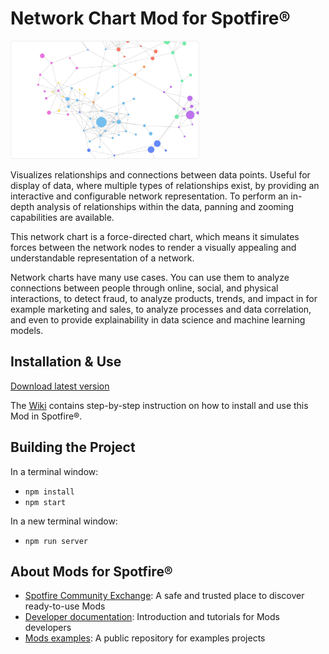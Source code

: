 # Network Chart Mod for Spotfire®

<img src="assets/network.png" width="60%"/>

Visualizes relationships and connections between data points. Useful for display of data, where multiple types of relationships exist, by providing an interactive and configurable network representation. To perform an in-depth analysis of relationships within the data, panning and zooming capabilities are available.

This network chart is a force-directed chart, which means it simulates forces between the network nodes to render a visually appealing and understandable representation of a network.

Network charts have many use cases. You can use them to analyze connections between people through online, social, and physical interactions, to detect fraud, to analyze products, trends, and impact in for example marketing and sales, to analyze processes and data correlation, and even to provide explainability in data science and machine learning models.

## Installation & Use

[Download latest version](https://github.com/spotfiresoftware/spotfire-mod-network/releases)

The [Wiki](https://github.com/spotfiresoftware/spotfire-mod-network/wiki) contains step-by-step instruction on how to install and use this Mod in Spotfire®.

## Building the Project

In a terminal window:
- `npm install`
- `npm start`

In a new terminal window:
- `npm run server`

## About Mods for Spotfire®
-   [Spotfire Community Exchange](https://community.spotfire.com/files/): A safe and trusted place to discover ready-to-use Mods
-   [Developer documentation](https://spotfiresoftware.github.io/spotfire-mods/docs/): Introduction and tutorials for Mods developers
-   [Mods examples](https://github.com/TIBCOSoftware/spotfire-mods/): A public repository for examples projects
